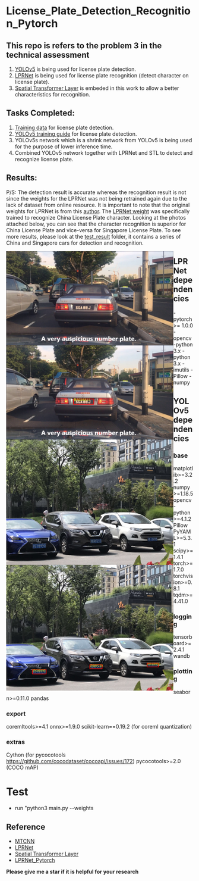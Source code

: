 # License_Plate_Detection_Recognition_Pytorch
## This repo is refers to the problem 3 in the technical assessment
1) [YOLOv5](https://github.com/ultralytics/yolov5) is being used for license plate detection. 
2) [LPRNet](https://arxiv.org/abs/1806.10447) is being used for license plate recognition (detect character on license plate).
3) [Spatial Transformer Layer](https://arxiv.org/abs/1506.02025) is embeded in this work to allow a better characteristics for recognition.

## Tasks Completed:
1) [Training data](https://www.kaggle.com/andrewmvd/car-plate-detection) for license plate detection.
2) [YOLOv5 training guide](https://github.com/ultralytics/yolov5/wiki/Train-Custom-Data) for license plate detection.
3) YOLOv5s network which is a shrink network from YOLOv5 is being used for the purpose of lower inference time.
4) Combined YOLOv5 network together with LPRNet and STL to detect and recognize license plate.



## Results:
P/S: The detection result is accurate whereas the recognition result is not since the weights for the LPRNet was not being retrained again due to the lack of dataset from online resource. It is important to note that the original weights for LPRNet is from this [author](https://github.com/xuexingyu24/License_Plate_Detection_Pytorch). The [LPRNet weight](https://github.com/xuexingyu24/License_Plate_Detection_Pytorch/blob/master/LPRNet/weights/Final_LPRNet_model.pth) was specifically trained to recognize China License Plate character. Looking at the photos attached below, you can see that the character recognition is superior for China License Plate and vice-versa for Singapore License Plate. To see more results, please look at the [test_result](https://github.com/ziimiin14/License_Plate_Detection_Recognition/tree/master/test_result) folder, it contains a series of China and Singapore cars for detection and recognition.

<img src="test/SGcar_1.jpg"  width="450" style="float: left;"> <img src="test_result/detected_SGcar_1.jpg"  width="450" style="float: left;">
<img src="test/1.jpg"  width="450" style="float: left;"> <img src="test_result/detected_1.jpg"  width="450" style="float: left;">

## LPRNet dependencies
-pytorch >= 1.0.0
-opencv-python 3.x
-python 3.x
-imutils
-Pillow
-numpy

## YOLOv5 dependencies
### base
matplotlib>=3.2.2
numpy>=1.18.5
opencv-python>=4.1.2
Pillow
PyYAML>=5.3.1
scipy>=1.4.1
torch>=1.7.0
torchvision>=0.8.1
tqdm>=4.41.0

### logging
tensorboard>=2.4.1
wandb

### plotting
seaborn>=0.11.0
pandas

### export
coremltools>=4.1
onnx>=1.9.0
scikit-learn==0.19.2  (for coreml quantization)

### extras
Cython  (for pycocotools https://github.com/cocodataset/cocoapi/issues/172)
pycocotools>=2.0  (COCO mAP)



# Test
* run "python3 main.py --weights 

## Reference
* [MTCNN](https://arxiv.org/abs/1604.02878v1)
* [LPRNet](https://arxiv.org/abs/1806.10447)
* [Spatial Transformer Layer](https://arxiv.org/abs/1506.02025)
* [LPRNet_Pytorch](https://github.com/sirius-ai/LPRNet_Pytorch)

**Please give me a star if it is helpful for your research**

